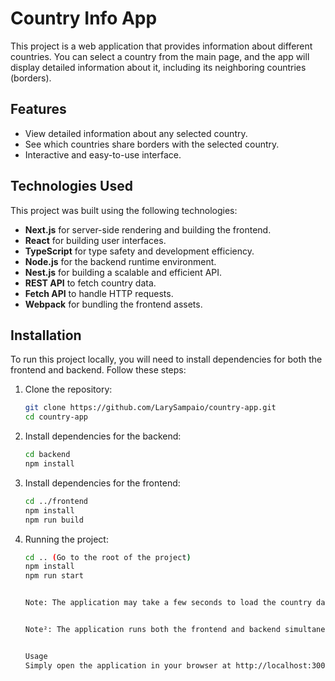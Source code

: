 # **Country Info App**

This project is a web application that provides information about different countries. You can select a country from the main page, and the app will display detailed information about it, including its neighboring countries (borders).

## **Features**

- View detailed information about any selected country.
- See which countries share borders with the selected country.
- Interactive and easy-to-use interface.

## **Technologies Used**

This project was built using the following technologies:

- **Next.js** for server-side rendering and building the frontend.
- **React** for building user interfaces.
- **TypeScript** for type safety and development efficiency.
- **Node.js** for the backend runtime environment.
- **Nest.js** for building a scalable and efficient API.
- **REST API** to fetch country data.
- **Fetch API** to handle HTTP requests.
- **Webpack** for bundling the frontend assets.

## **Installation**

To run this project locally, you will need to install dependencies for both the frontend and backend. Follow these steps:

1. Clone the repository:

   ```bash
   git clone https://github.com/LarySampaio/country-app.git
   cd country-app

   ```

2. Install dependencies for the backend:

   ```bash
   cd backend
   npm install

   ```

3. Install dependencies for the frontend:

   ```bash
   cd ../frontend
   npm install
   npm run build

   ```

4. Running the project:

   ```bash
   cd .. (Go to the root of the project)
   npm install
   npm run start


   Note: The application may take a few seconds to load the country data. If it does not load at first, please refresh the page.


   Note²: The application runs both the frontend and backend simultaneously at http://localhost:3000/.


   Usage
   Simply open the application in your browser at http://localhost:3000/. On the main page, you can select a country to view detailed information about it, including its bordering countries.Q
   ```
